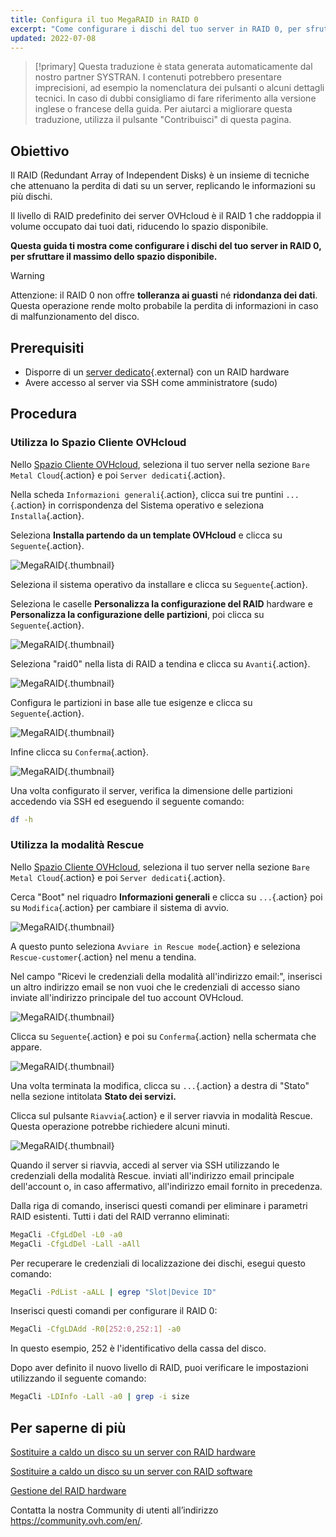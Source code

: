```yaml
---
title: Configura il tuo MegaRAID in RAID 0
excerpt: "Come configurare i dischi del tuo server in RAID 0, per sfruttare il massimo dello spazio disponibile"
updated: 2022-07-08
---
```


> [!primary]
> Questa traduzione è stata generata automaticamente dal nostro partner SYSTRAN. I contenuti potrebbero presentare imprecisioni, ad esempio la nomenclatura dei pulsanti o alcuni dettagli tecnici. In caso di dubbi consigliamo di fare riferimento alla versione inglese o francese della guida. Per aiutarci a migliorare questa traduzione, utilizza il pulsante "Contribuisci" di questa pagina.
>

 
## Obiettivo

Il RAID (Redundant Array of Independent Disks) è un insieme di tecniche che attenuano la perdita di dati su un server, replicando le informazioni su più dischi.

Il livello di RAID predefinito dei server OVHcloud è il RAID 1 che raddoppia il volume occupato dai tuoi dati, riducendo lo spazio disponibile.

**Questa guida ti mostra come configurare i dischi del tuo server in RAID 0, per sfruttare il massimo dello spazio disponibile.**

> [!warning]
> 
> Attenzione: il RAID 0 non offre **tolleranza ai guasti** né **ridondanza dei dati**. Questa operazione rende molto probabile la perdita di informazioni in caso di malfunzionamento del disco.
> 

## Prerequisiti

- Disporre di un [server dedicato](/links/bare-metal/bare-metal){.external} con un RAID hardware
- Avere accesso al server via SSH come amministratore (sudo)

## Procedura

### Utilizza lo Spazio Cliente OVHcloud

Nello [Spazio Cliente OVHcloud](/links/manager), seleziona il tuo server nella sezione `Bare Metal Cloud`{.action} e poi `Server dedicati`{.action}. 

Nella scheda `Informazioni generali`{.action}, clicca sui tre puntini `...`{.action} in corrispondenza del Sistema operativo e seleziona `Installa`{.action}.

Seleziona **Installa partendo da un template OVHcloud** e clicca su `Seguente`{.action}.

![MegaRAID](images/server_installation_raid0_1.png){.thumbnail}

Seleziona il sistema operativo da installare e clicca su `Seguente`{.action}.

Seleziona le caselle **Personalizza la configurazione del RAID** hardware e **Personalizza la configurazione delle partizioni**, poi clicca su `Seguente`{.action}.

![MegaRAID](images/server_installation_raid0_2.png){.thumbnail}

Seleziona "raid0" nella lista di RAID a tendina e clicca su `Avanti`{.action}.

![MegaRAID](images/server_installation_raid0_3.png){.thumbnail}

Configura le partizioni in base alle tue esigenze e clicca su `Seguente`{.action}.

![MegaRAID](images/server_installation_raid0_4.png){.thumbnail}

Infine clicca su `Conferma`{.action}.

![MegaRAID](images/server_installation_raid0_5.png){.thumbnail}

Una volta configurato il server, verifica la dimensione delle partizioni accedendo via SSH ed eseguendo il seguente comando:

```sh
df -h
```

### Utilizza la modalità Rescue

Nello [Spazio Cliente OVHcloud](/links/manager), seleziona il tuo server nella sezione `Bare Metal Cloud`{.action} e poi `Server dedicati`{.action}.

Cerca "Boot" nel riquadro **Informazioni generali** e clicca su `...`{.action} poi su `Modifica`{.action} per cambiare il sistema di avvio.

![MegaRAID](images/rescue_mode_raid0_1.png){.thumbnail}

A questo punto seleziona `Avviare in Rescue mode`{.action} e seleziona `Rescue-customer`{.action} nel menu a tendina.

Nel campo "Ricevi le credenziali della modalità all'indirizzo email:", inserisci un altro indirizzo email se non vuoi che le credenziali di accesso siano inviate all'indirizzo principale del tuo account OVHcloud.

![MegaRAID](images/rescue_mode_raid0_2.png){.thumbnail}

Clicca su `Seguente`{.action} e poi su `Conferma`{.action} nella schermata che appare.

![MegaRAID](images/rescue_mode_raid0_3.png){.thumbnail}

Una volta terminata la modifica, clicca su `...`{.action} a destra di "Stato" nella sezione intitolata **Stato dei servizi.** 

Clicca sul pulsante `Riavvia`{.action} e il server riavvia in modalità Rescue. Questa operazione potrebbe richiedere alcuni minuti. 

![MegaRAID](images/server_installation_raid0_6.png){.thumbnail}

Quando il server si riavvia, accedi al server via SSH utilizzando le credenziali della modalità Rescue. inviati all'indirizzo email principale dell'account o, in caso affermativo, all'indirizzo email fornito in precedenza.

Dalla riga di comando, inserisci questi comandi per eliminare i parametri RAID esistenti. Tutti i dati del RAID verranno eliminati:

```sh
MegaCli -CfgLdDel -L0 -a0
MegaCli -CfgLdDel -Lall -aAll
```

Per recuperare le credenziali di localizzazione dei dischi, esegui questo comando:

```sh
MegaCli -PdList -aALL | egrep "Slot|Device ID"
```

Inserisci questi comandi per configurare il RAID 0:

```sh
MegaCli -CfgLDAdd -R0[252:0,252:1] -a0
```

In questo esempio, 252 è l'identificativo della cassa del disco.

Dopo aver definito il nuovo livello di RAID, puoi verificare le impostazioni utilizzando il seguente comando:

```sh
MegaCli -LDInfo -Lall -a0 | grep -i size
```

## Per saperne di più

[Sostituire a caldo un disco su un server con RAID hardware](/pages/bare_metal_cloud/dedicated_servers/hotswap_raid_hard)

[Sostituire a caldo un disco su un server con RAID software](/pages/bare_metal_cloud/dedicated_servers/hotswap_raid_soft)

[Gestione del RAID hardware](/pages/bare_metal_cloud/dedicated_servers/raid_hard)

Contatta la nostra Community di utenti all’indirizzo <https://community.ovh.com/en/>.